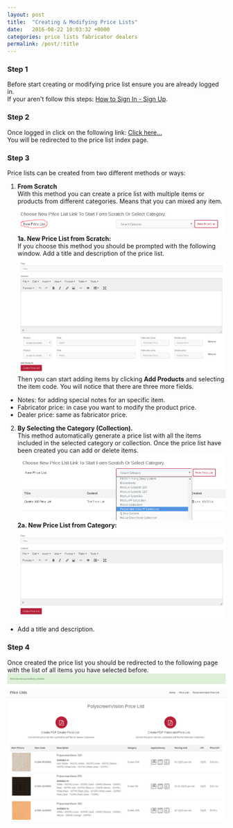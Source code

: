 ```yaml
---
layout: post
title:  "Creating & Modifying Price Lists"
date:   2016-08-22 10:03:32 +0000
categories: price lists fabricator dealers
permalink: /post/:title
---
```


### Step 1
Before start creating or modifying price list ensure you are already logged in.   
If your aren't follow this steps: [How to Sign In - Sign Up](/post/how-to-sign-up).   

### Step 2
Once logged in click on the following link: [Click here...](http://vertilux.com/en/price_lists)   
You will be redirected to the price list index page.   

### Step 3
Price lists can be created from two different methods or ways:   

1. **From Scratch**   
With this method you can create a price list with multiple items or products from different categories. Means that you can mixed any item.   
![New Price list](/assets/images/posts/new_price_list.png)    
**1a. New Price List from Scratch:**   
If you choose this method you should be prompted with the following window. Add a title and description of the price list.   
![Price List Information](/assets/images/posts/new_price_list_scratch.png)   
Then you can start adding items by clicking **Add Products** and selecting the item code. You will notice that there are three more fields.   
  - Notes: for adding special notes for an specific item.   
  - Fabricator price: in case you want to modify the product price.   
  - Dealer price: same as fabricator price.   

2. **By Selecting the Category (Collection).**   
This method automatically generate a price list with all the items included in the selected category or collection. Once the price list have been created you can add or delete items.   
![Select Category](/assets/images/posts/select_category.png)    
**2a. New Price List from Category:**   
![Price List Information](/assets/images/posts/new_price_list_category.png)   
- Add a title and description.

### Step 4
Once created the price list you should be redirected to the following page with the list of all items you
have selected before.   
![Price List Information](/assets/images/posts/price_list.png)   
